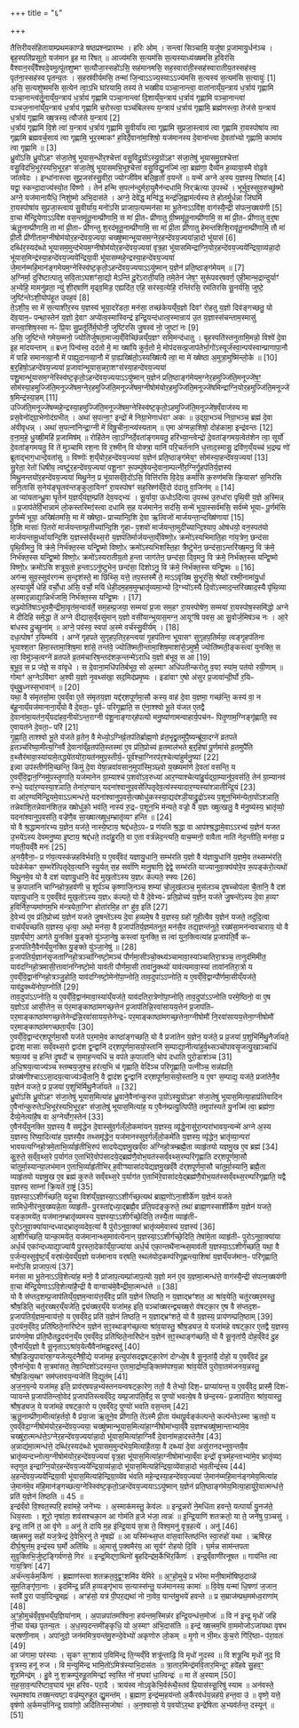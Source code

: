 +++
title = "६"

+++


  
तैत्तिरीयसंहितायाम्प्रथमकाण्डे षष्ठप्रश्नप्रारम्भः । हरिः ओम् । सन्त्वा॑ सिञ्चामि॒ यजु॑षा प्र॒जामायु॒र्धन॑ञ्च । बृह॒स्पति॑प्रसूतो॒ यज॑मान इ॒ह मा रि॑षत् ॥ आज्य॑मसि स॒त्यम॑सि स॒त्यस्याध्य॑ख्षमसि ह॒विर॑सि वैश्वान॒रव्ँवै॑श्वदे॒वमुत्पू॑तशुष्मꣳ स॒त्यौजा॒स्सहो॑ऽसि॒ सह॑मानमसि॒ सह॒स्वारा॑ती॒स्सह॑स्वारातीय॒तस्सह॑स्व॒ पृत॑ना॒स्सह॑स्व पृतन्य॒तः । स॒हस्र॑वीर्यमसि॒ तन्मा॑ जि॒न्वाऽऽज्य॒स्याऽऽज्य॑मसि स॒त्यस्य॑ स॒त्यम॑सि स॒त्यायुः॑ [1]  
अ॒सि॒ स॒त्यशु॑ष्ममसि स॒त्येन॑ त्वा॒ऽभि घा॑रयामि॒ तस्य॑ ते भख्षीय पञ्चा॒नान्त्वा॒ वाता॑नाय्ँय॒न्त्राय॑ ध॒र्त्राय॑ गृह्णामि पञ्चा॒नान्त्व॑र्तू॒नाय्ँय॒न्त्राय॑ ध॒र्त्राय॑ गृह्णामि पञ्चा॒नान्त्वा॑ दि॒शाय्ँय॒न्त्राय॑ ध॒र्त्राय॑ गृह्णामि पञ्चा॒नान्त्वा॑ पञ्चज॒नाना॑य्ँय॒न्त्राय॑ ध॒र्त्राय॑ गृह्णामि च॒रोस्त्वा॒ पञ्च॑बिलस्य य॒न्त्राय॑ ध॒र्त्राय॑ गृह्णामि॒ ब्रह्म॑णस्त्वा॒ तेज॑से य॒न्त्राय॑ ध॒र्त्राय॑ गृह्णामि ख्ष॒त्रस्य॒ त्वौज॑से य॒न्त्राय॑ [2]  
ध॒र्त्राय॑ गृह्णामि वि॒शे त्वा॑ य॒न्त्राय॑ ध॒र्त्राय॑ गृह्णामि सु॒वीर्या॑य त्वा गृह्णामि सुप्रजा॒स्त्वाय॑ त्वा गृह्णामि रा॒यस्पोषा॑य त्वा गृह्णामि ब्रह्मवर्च॒साय॑ त्वा गृह्णामि॒ भूर॒स्माकꣳ॑ ह॒विर्दे॒वाना॑मा॒शिषो॒ यज॑मानस्य दे॒वाना॑न्त्वा दे॒वता॑भ्यो गृह्णामि॒ कामा॑य त्वा गृह्णामि ॥ [3]  
ध्रु॒वो॑ऽसि ध्रु॒वो॑ऽहꣳ स॑जा॒तेषु॑ भूयास॒न्धीर॒श्चेत्ता॑ वसु॒विदु॒ग्रो॑ऽस्यु॒ग्रो॑ऽहꣳ स॑जा॒तेषु॑ भूयासमु॒ग्रश्चेत्ता॑ वसु॒विद॑भि॒भूर॑स्यभि॒भूर॒हꣳ स॑जा॒तेषु॑ भूयासमभि॒भूश्चेत्ता॑ वसु॒विद्यु॒नज्मि॑ त्वा॒ ब्रह्म॑णा॒ दैव्ये॑न ह॒व्याया॒स्मै वोढ॒वे जा॑तवेदः । इन्धा॑नास्त्वा सुप्र॒जस॑स्सु॒वीरा॒ ज्योग्जी॑वेम बलि॒हृतो॑ व॒यन्ते॑ ॥ यन्मे॑ अग्ने अ॒स्य य॒ज्ञस्य॒ रिष्या॑त् [4]  
यद्वा॒ स्कन्दा॒दाज्य॑स्यो॒त वि॑ष्णो । तेन॑ हन्मि स॒पत्न॑न्दुर्मरा॒युमैन॑न्दधामि॒ निर्‌ऋ॑त्या उ॒पस्थे॑ । भूर्भुव॒स्सुव॒रुच्छु॑ष्मो अग्ने॒ यज॑मानायैधि॒ निशु॑ष्मो अभि॒दास॑ते । अग्ने॒ देवे॑द्ध॒ मन्वि॑द्ध॒ मन्द्र॑जि॒ह्वाम॑र्त्यस्य ते होतर्मू॒र्धन्ना जि॑घर्मि रा॒यस्पोषा॑य सुप्रजा॒स्त्वाय॑ सु॒वीर्या॑य॒ मनो॑ऽसि प्राजाप॒त्यम्मन॑सा मा भू॒तेनाऽऽवि॑श॒ वाग॑स्यै॒न्द्री स॑पत्न॒ख्षय॑णी [5]  
वा॒चा मे॑न्द्रि॒येणाऽऽवि॑श वस॒न्तमृ॑तू॒नाम्प्री॑णामि॒ स मा॑ प्री॒तᳶ प्री॑णातु ग्री॒ष्ममृ॑तू॒नाम्प्री॑णामि॒ स मा॑ प्री॒तᳶ प्री॑णातु व॒र्‌॒षा ऋ॑तू॒नाम्प्री॑णामि॒ ता मा॑ प्री॒ताᳶ प्री॑णन्तु श॒रद॑मृतू॒नाम्प्री॑णामि॒ सा मा॑ प्री॒ता प्री॑णातु हेमन्तशिशि॒रावृ॑तू॒नाम्प्री॑णामि॒ तौ मा॑ प्री॒तौ प्री॑णीताम॒ग्नीषोम॑योर॒हन्दे॑वय॒ज्यया॒ चख्षु॑ष्मान्भूयासम॒ग्नेर॒हन्दे॑वय॒ज्यया॑न्ना॒दो भू॑यासं [6]  
दब्धि॑र॒स्यद॑ब्धो भूयासम॒मुन्द॑भेयम॒ग्नीषोम॑योर॒हन्दे॑वय॒ज्यया॑ वृत्र॒हा भू॑यासमिन्द्राग्नि॒योर॒हन्दे॑वय॒ज्यये॑न्द्रिया॒व्य॑न्ना॒दो भू॑यास॒मिन्द्र॑स्या॒हन्दे॑वय॒ज्यये॑न्द्रिया॒वी भू॑यासम्महे॒न्द्रस्या॒हन्दे॑वय॒ज्यया॑ जे॒मान॑म्महि॒मान॑ङ्गमेयम॒ग्नेस्स्वि॑ष्ट॒कृतो॒ऽहन्दे॑वय॒ज्ययाऽऽयु॑ष्मान् य॒ज्ञेन॑ प्रति॒ष्ठाङ्ग॑मेयम् ॥ [7]  
अ॒ग्निर्मा॒ दुरि॑ष्टात्पातु सवि॒ताऽघशꣳ॑सा॒द्यो मेऽन्ति॑ दू॒रे॑ऽराती॒यति॒ तमे॒तेन॑ जेष॒ꣳ॒ सुरू॑पवर्‌षवर्ण॒ एही॒मान्भ॒द्रान्दुर्याꣳ॑ अ॒भ्येहि॒ मामनु॑व्रता॒ न्यु॑ शी॒र्‌षाणि॑ मृढ्व॒मिड॒ एह्यदि॑त॒ एहि॒ सर॑स्व॒त्येहि॒ रन्ति॑रसि॒ रम॑तिरसि सू॒नर्य॑सि॒ जुष्टे॒ जुष्टि॑न्तेऽशी॒योप॑हूत उपह॒वं [8]  
ते॒ऽशी॒य॒ सा मे॑ स॒त्याशीर॒स्य य॒ज्ञस्य॑ भूया॒दरे॑डता॒ मन॑सा॒ तच्छ॑केयय्ँय॒ज्ञो दिवꣳ॑ रोहतु य॒ज्ञो दिव॑ङ्गच्छतु॒ यो दे॑व॒यान॒ᳶ पन्था॒स्तेन॑ य॒ज्ञो दे॒वाꣳ अप्ये॑त्व॒स्मास्विन्द्र॑ इन्द्रि॒यन्द॑धात्व॒स्मान्राय॑ उ॒त य॒ज्ञास्स॑चन्ताम॒स्मासु॑ सन्त्वा॒शिष॒स्सा नᳶ॑ प्रि॒या सु॒प्रतू॑र्तिर्म॒घोनी॒ जुष्टि॑रसि जु॒षस्व॑ नो॒ जुष्टा॑ नः [9]  
अ॒सि॒ जुष्टि॑न्ते गमेय॒म्मनो॒ ज्योति॑र्जुषता॒माज्य॒व्ँविच्छि॑न्नय्ँय॒ज्ञꣳ समि॒मन्द॑धातु । बृह॒स्पति॑स्तनुतामि॒मन्नो॒ विश्वे॑ दे॒वा इ॒ह मा॑दयन्ताम् ॥ ब्रध्न॒ पिन्व॑स्व॒ दद॑तो मे॒ मा ख्षा॑यि कुर्व॒तो मे॒ मोप॑दसत्प्र॒जाप॑तेर्भा॒गो॑ऽस्यूर्ज॑स्वा॒न्पय॑स्वान्प्राणापा॒नौ मे॑ पाहि समानव्या॒नौ मे॑ पाह्युदानव्या॒नौ मे॑ पा॒ह्यख्षि॑तो॒ऽस्यख्षि॑त्यै त्वा॒ मा मे॑ ख्षेष्ठा अ॒मुत्रा॒मुष्मि॑न्लो॒के ॥ [10]  
ब॒र्‌॒हिषो॒ऽहन्दे॑वय॒ज्यया॑ प्र॒जावा॑न्भूयास॒न्नरा॒शꣳस॑स्या॒हन्दे॑वय॒ज्यया॑ पशु॒मान्भू॑यासम॒ग्नेस्स्वि॑ष्ट॒कृतो॒ऽहन्दे॑वय॒ज्ययाऽऽयु॑ष्मान् य॒ज्ञेन॑ प्रति॒ष्ठाङ्ग॑मेयम॒ग्नेर॒हमुज्जि॑ति॒मनूज्जे॑ष॒ꣳ॒ सोम॑स्या॒हमुज्जि॑ति॒मनूज्जे॑षम॒ग्नेर॒हमुज्जि॑ति॒मनूज्जे॑षम॒ग्नीषोम॑योर॒हमुज्जि॑ति॒मनूज्जे॑षमिन्द्राग्नि॒योर॒हमुज्जि॑ति॒मनूज्जे॑ष॒मिन्द्र॑स्या॒हम् [11]  
उज्जि॑ति॒मनूज्जे॑षम्महे॒न्द्रस्या॒हमुज्जि॑ति॒मनूज्जे॑षम॒ग्नेस्स्वि॑ष्ट॒कृतो॒ऽहमुज्जि॑ति॒मनूज्जे॑ष॒व्ँवाज॑स्य मा प्रस॒वेनो॑द्ग्रा॒भेणोद॑ग्रभीत् । अथा॑ स॒पत्ना॒ꣳ॒ इन्द्रो॑ मे निग्रा॒भेणाध॑राꣳ अकः ॥ उ॒द्ग्रा॒भञ्च॑ निग्रा॒भञ्च॒ ब्रह्म॑ दे॒वा अ॑वीवृधन्न् । अथा॑ स॒पत्ना॑निन्द्रा॒ग्नी मे॑ विषू॒चीना॒न्व्य॑स्यताम् ॥ एमा अ॑ग्मन्ना॒शिषो॒ दोह॑कामा॒ इन्द्र॑वन्तः [12]  
व॒ना॒म॒हे॒ धु॒ख्षी॒महि॑ प्र॒जामिष॑म् ॥ रोहि॑तेन त्वा॒ऽग्निर्दे॒वता॑ङ्गमयतु॒ हरि॑भ्या॒न्त्वेन्द्रो॑ दे॒वता॑ङ्गमय॒त्वेत॑शेन त्वा॒ सूर्यो॑ दे॒वता॑ङ्गमयतु॒ वि ते॑ मुञ्चामि रश॒ना वि र॒श्मीन् वि योक्त्रा॒ यानि॑ परि॒चर्त॑नानि ध॒त्ताद॒स्मासु॒ द्रवि॑ण॒य्ँयच्च॑ भ॒द्रम्प्र णो॑ ब्रूताद्भाग॒धान्दे॒वता॑सु ॥ विष्णोः॑ श॒य्ँयोर॒हन्दे॑वय॒ज्यया॑ य॒ज्ञेन॑ प्रति॒ष्ठाङ्ग॑मेय॒ꣳ॒ सोम॑स्या॒हन्दे॑वय॒ज्यया॑ [13]  
सु॒रेता॒ रेतो॑ धिषीय॒ त्वष्टु॑र॒हन्दे॑वय॒ज्यया॑ पशू॒नाꣳ रू॒पम्पु॑षेयन्दे॒वाना॒म्पत्नी॑र॒ग्निर्गृ॒हप॑तिर्य॒ज्ञस्य॑ मिथु॒नन्तयो॑र॒हन्दे॑वय॒ज्यया॑ मिथु॒नेन॒ प्र भू॑यासव्ँवे॒दो॑ऽसि॒ वित्ति॑रसि वि॒देय॒ कर्मा॑सि क॒रुण॑मसि क्रि॒यासꣳ॑ स॒निर॑सि सनि॒तासि॑ स॒नेय॑ङ्घृ॒तव॑न्तङ्कुला॒यिनꣳ॑ रा॒यस्पोषꣳ॑ सह॒स्रिण॑व्ँवे॒दो द॑दातु वा॒जिन॑म् ॥ [14]  
आ प्या॑यतान्ध्रु॒वा घृ॒तेन॑ य॒ज्ञय्ँय॑ज्ञ॒म्प्रति॑ देव॒यद्भ्यः॑ । सू॒र्याया॒ ऊधोऽदि॑त्या उ॒पस्थ॑ उ॒रुधा॑रा पृथि॒वी य॒ज्ञे अ॒स्मिन्न् ॥ प्र॒जाप॑तेर्वि॒भान्नाम॑ लो॒कस्तस्मिꣵ॑स्त्वा दधामि स॒ह यज॑मानेन॒ सद॑सि॒ सन्मे॑ भूया॒स्सर्व॑मसि॒ सर्व॑म्मे भूयाᳶ पू॒र्णम॑सि पू॒र्णम्मे॑ भूया॒ अख्षि॑तमसि॒ मा मे॑ ख्षेष्ठा॒ᳶ प्राच्या॑न्दि॒शि दे॒वा ऋ॒त्विजो॑ मार्जयन्ता॒न्दख्षि॑णायां [15]  
दि॒शि मासाः॑ पि॒तरो॑ मार्जयन्ताम्प्र॒तीच्या॑न्दि॒शि गृ॒हाᳶ प॒शवो॑ मार्जयन्ता॒मुदी॑च्यान्दि॒श्याप॒ ओष॑धयो॒ वन॒स्पत॑यो मार्जयन्तामू॒र्ध्वाया॑न्दि॒शि य॒ज्ञस्स॑व्ँवथ्स॒रो य॒ज्ञप॑तिर्मार्जयन्ता॒व्ँविष्णो॒ᳵ क्रमो॑ऽस्यभिमाति॒हा गा॑य॒त्रेण॒ छन्द॑सा पृथि॒वीमनु॒ वि क्र॑मे॒ निर्भ॑क्त॒स्स यन्द्वि॒ष्मो विष्णो॒ᳵ क्रमो॑ऽस्यभिशस्ति॒हा त्रैष्टु॑भेन॒ छन्द॑सा॒ऽन्तरि॑ख्ष॒मनु॒ वि क्र॑मे॒ निर्भ॑क्त॒स्स यन्द्वि॒ष्मो विष्णो॒ᳵ क्रमो॑ऽस्यरातीय॒तो ह॒न्ता जाग॑तेन॒ छन्द॑सा॒ दिव॒मनु॒ वि क्र॑मे॒ निर्भ॑क्त॒स्स यन्द्वि॒ष्मो विष्णो॒ᳵ क्रमो॑ऽसि शत्रूय॒तो ह॒न्ताऽऽनु॑ष्टुभेन॒ छन्द॑सा॒ दिशोऽनु॒ वि क्र॑मे॒ निर्भ॑क्त॒स्स यन्द्वि॒ष्मः ॥ [16]  
अग॑न्म॒ सुव॒स्सुव॑रगन्म स॒न्दृश॑स्ते॒ मा छि॑थ्सि॒ यत्ते॒ तप॒स्तस्मै॑ ते॒ माऽऽवृ॑ख्षि सु॒भूर॑सि॒ श्रेष्ठो॑ रश्मी॒नामा॑यु॒र्धा अ॒स्यायु॑र्मे धेहि वर्चो॒धा अ॑सि॒ वर्चो॒ मयि॑ धेही॒दम॒हम॒मुम्भ्रातृ॑व्यमा॒भ्यो दि॒ग्भ्यो॑ऽस्यै दि॒वो॑ऽस्माद॒न्तरि॑ख्षाद॒स्यै पृ॑थि॒व्या अ॒स्माद॒न्नाद्या॒न्निर्भ॑जामि॒ निर्भ॑क्त॒स्स यन्द्वि॒ष्मः । [17]  
सञ्ज्योति॑षाऽभूवमै॒न्द्रीमा॒वृत॑म॒न्वाव॑र्ते॒ सम॒हम्प्र॒जया॒ सम्मया॑ प्र॒जा सम॒हꣳ रा॒यस्पोषे॑ण॒ सम्मया॑ रा॒यस्पोष॒स्समि॑द्धो अग्ने मे दीदिहि समे॒द्धा ते॑ अग्ने दीद्यास॒व्ँवसु॑मान् य॒ज्ञो वसी॑यान्भूयास॒मग्न॒ आयूꣳ॑षि पवस॒ आ सु॒वोर्ज॒मिष॑ञ्च नः । आ॒रे बा॑धस्व दु॒च्छुना॑म् ॥ अग्ने॒ पव॑स्व॒ स्वपा॑ अ॒स्मे वर्च॑स्सु॒वीर्य॑म् । [18]  
दध॒त्पोषꣳ॑ र॒यिम्मयि॑ । अग्ने॑ गृहपते सुगृहप॒तिर॒हन्त्वया॑ गृ॒हप॑तिना भूयासꣳ सुगृहप॒तिर्मया॒ त्वङ्गृ॒हप॑तिना भूयाश्श॒तꣳ हिमा॒स्तामा॒शिष॒मा शा॑से॒ तन्त॑वे॒ ज्योति॑ष्मती॒न्तामा॒शिष॒माशा॑से॒ऽमुष्मै॒ ज्योति॑ष्मती॒ङ्कस्त्वा॑ युनक्ति॒ स त्वा॒ विमु॑ञ्च॒त्वग्ने॑ व्रतपते व्र॒तम॑चारिष॒न्तद॑शक॒न्तन्मे॑ऽराधि य॒ज्ञो ब॑भूव॒ स आ [19]  
ब॒भू॒व॒ स प्र ज॑ज्ञे॒ स वा॑वृधे । स दे॒वाना॒मधि॑पतिर्बभूव॒ सो अ॒स्माꣳ अधि॑पतीन्करोतु व॒यꣵ स्या॑म॒ पत॑यो रयी॒णाम् ॥ गोमाꣳ॑ अ॒ग्नेऽवि॑माꣳ अ॒श्वी य॒ज्ञो नृ॒वथ्स॑खा॒ सद॒मिद॑प्रमृ॒ष्यः । इडा॑वाꣳ ए॒षो अ॑सुर प्र॒जावा॑न्दी॒र्घो र॒यिᳶ पृ॑थुबु॒ध्नस्स॒भावान्॑ ॥ [20]  
यथा॒ वै स॑मृतसो॒मा ए॒वव्ँवा ए॒ते स॑मृतय॒ज्ञा यद्द॑र्‌शपूर्णमा॒सौ कस्य॒ वाह॑ दे॒वा य॒ज्ञमा॒ गच्छ॑न्ति॒ कस्य॑ वा॒ न ब॑हू॒नाय्ँयज॑मानाना॒य्ँयो वै दे॒वता॒ᳶ पूर्वᳶ॑ परिगृ॒ह्णाति॒ स ए॑ना॒श्श्वो भू॒ते य॑जत ए॒तद्वै दे॒वाना॑मा॒यत॑न॒य्ँयदा॑हव॒नीयो॑ऽन्त॒राग्नी प॑शू॒नाङ्गार्‌ह॑पत्यो मनु॒ष्या॑णामन्वाहार्य॒पच॑नᳶ पितृ॒णाम॒ग्निङ्गृ॑ह्णाति॒ स्व ए॒वायत॑ने दे॒वता॒ᳶ परि॑ [21]  
गृ॒ह्णा॒ति॒ ताश्श्वो भू॒ते य॑जते व्र॒तेन॒ वै मेध्यो॒ऽग्निर्व्र॒तप॑तिर्ब्राह्म॒णो व्र॑त॒भृद्व्र॒तमु॑पै॒ष्यन्ब्रू॑या॒दग्ने॑ व्रतपते व्र॒तञ्च॑रिष्या॒मीत्य॒ग्निर्वै दे॒वाना॑व्ँव्र॒तप॑ति॒स्तस्मा॑ ए॒व प्र॑ति॒प्रोच्य॑ व्र॒तमाल॑भते ब॒र्‌॒हिषा॑ पू॒र्णमा॑से व्र॒तमुपै॑ति व॒थ्सैर॑मावा॒स्या॑यामे॒तद्ध्ये॑तयो॑रा॒यत॑नमुप॒स्तीर्य॒ᳶ पूर्व॑श्चा॒ग्निरप॑र॒श्चेत्या॑हुर्मनु॒ष्याः॑ [22]  
इन्न्वा उप॑स्तीर्णमि॒च्छन्ति॒ किमु॑ दे॒वा येषा॒न्नवा॑वसान॒मुपा॑स्मि॒ञ्छ्वो य॒ख्ष्यमा॑णे दे॒वता॑ वसन्ति॒ य ए॒वव्ँवि॒द्वान॒ग्निमु॑पस्तृ॒णाति॒ यज॑मानेन ग्रा॒म्याश्च॑ प॒शवो॑ऽव॒रुध्या॑ आर॒ण्याश्चेत्या॑हु॒र्यद्ग्रा॒म्यानु॑प॒वस॑ति॒ तेन॑ ग्रा॒म्यानव॑ रुन्धे॒ यदा॑र॒ण्यस्या॒श्ञाति॒ तेना॑र॒ण्यान् यदना॑श्वानुप॒वसे॑त्पितृदेव॒त्य॑स्स्यादार॒ण्यस्या॑श्ञातीन्द्रि॒यं [23]  
वा आ॑र॒ण्यमि॑न्द्रि॒यमे॒वाऽऽत्मन्ध॑त्ते॒ यदना॑श्वानुप॒वसे॒त्ख्षोधु॑कस्स्या॒द्यद॑श्ञी॒याद्रु॒द्रो॑ऽस्य प॒शून॒भिम॑न्येता॒पो॑ऽश्ञाति॒ तन्नेवा॑शि॒तन्नेवान॑शित॒न्न ख्षोधु॑को॒ भव॑ति॒ नास्य॑ रु॒द्रᳶ प॒शून॒भि म॑न्यते॒ वज्रो॒ वै य॒ज्ञः ख्षुत्खलु॒ वै म॑नु॒ष्य॑स्य॒ भ्रातृ॑व्यो॒ यदना॑श्वानुप॒वस॑ति॒ वज्रे॑णै॒व सा॒ख्षात्ख्षुध॒म्भ्रातृ॑व्यꣳ हन्ति ॥ [24]  
यो वै श्र॒द्धामना॑रभ्य य॒ज्ञेन॒ यज॑ते॒ नास्ये॒ष्टाय॒ श्रद्द॑धते॒ऽपᳶ प्र ण॑यति श्र॒द्धा वा आप॑श्श्र॒द्धामे॒वाऽऽरभ्य॑ य॒ज्ञेन॑ यजत उ॒भये॑ऽस्य देवमनु॒ष्या इ॒ष्टाय॒ श्रद्द॑धते॒ तदा॑हु॒रति॒ वा ए॒ता वर्त्र॑न्नेद॒न्त्यति॒ वाच॒म्मनो॒ वावैता नाति॑ नेद॒न्तीति॒ मन॑सा॒ प्र ण॑यती॒यव्ँवै मनः॑ [25]  
अ॒नयै॒वैना॒ᳶ प्र ण॑य॒त्यस्क॑न्नहविर्भवति॒ य ए॒वव्ँवेद॑ यज्ञायु॒धानि॒ सम्भ॑रति य॒ज्ञो वै य॑ज्ञायु॒धानि॑ य॒ज्ञमे॒व तथ्सम्भ॑रति॒ यदेक॑मेकꣳ स॒म्भरे॑त्पितृदेव॒त्या॑नि स्यु॒र्यत् स॒ह सर्वा॑णि मानु॒षाणि॒ द्वेद्वे॒ सम्भ॑रति याज्यानुवा॒क्य॑योरे॒व रू॒पङ्क॑रो॒त्यथो॑ मिथु॒नमे॒व यो वै दश॑ यज्ञायु॒धानि॒ वेद॑ मुख॒तो॑ऽस्य य॒ज्ञᳵ क॑ल्पते॒ स्फ्यः [26]  
च॒ क॒पाला॑नि चाग्निहोत्र॒हव॑णी च॒ शूर्प॑ञ्च कृष्णाजि॒नञ्च॒ शम्या॑ चो॒लूख॑लञ्च॒ मुस॑लञ्च दृ॒षच्चोप॑ला चै॒तानि॒ वै दश॑ यज्ञायु॒धानि॒ य ए॒वव्ँवेद॑ मुख॒तो॑ऽस्य य॒ज्ञᳵ क॑ल्पते॒ यो वै दे॒वेभ्यᳶ॑ प्रति॒प्रोच्य॑ य॒ज्ञेन॒ यज॑ते जु॒षन्ते॑ऽस्य दे॒वा ह॒व्यꣳ ह॒विर्नि॑रु॒प्यमा॑णम॒भि म॑न्त्रयेता॒ग्निꣳ होता॑रमि॒ह तꣳ हु॑व॒ इति॑ [27]  
दे॒वेभ्य॑ ए॒व प्र॑ति॒प्रोच्य॑ य॒ज्ञेन॑ यजते जु॒षन्ते॑ऽस्य दे॒वा ह॒व्यमे॒ष वै य॒ज्ञस्य॒ ग्रहो॑ गृही॒त्वैव य॒ज्ञेन॑ यजते॒ तदु॑दि॒त्वा वाच॑य्ँयच्छति य॒ज्ञस्य॒ धृत्या॒ अथो॒ मन॑सा॒ वै प्र॒जाप॑तिर्य॒ज्ञम॑तनुत॒ मन॑सै॒व तद्य॒ज्ञन्त॑नुते॒ रख्ष॑सा॒मन॑न्ववचाराय॒ यो वै य॒ज्ञय्ँयोग॒ आग॑ते यु॒नक्ति॑ यु॒ङ्क्ते यु॑ञ्जा॒नेषु॒ कस्त्वा॑ युनक्ति॒ स त्वा॑ युन॒क्त्वित्या॑ह प्र॒जाप॑ति॒र्वै कᳶ प्र॒जाप॑तिनै॒वैन॑य्ँयुनक्ति यु॒ङ्क्ते यु॑ञ्जा॒नेषु॑ ॥ [28]  
प्र॒जाप॑तिर्य॒ज्ञान॑सृजताग्निहो॒त्रञ्चा॑ग्निष्टो॒मञ्च॑ पौर्णमा॒सीञ्चो॒क्थ्य॑ञ्चामावा॒स्या॑ञ्चातिरा॒त्रञ्च॒ तानुद॑मिमीत॒ याव॑दग्निहो॒त्रमासी॒त्तावा॑नग्निष्टो॒मो याव॑ती पौर्णमा॒सी तावा॑नु॒क्थ्यो॑ याव॑त्यमावा॒स्या॑ तावा॑नतिरा॒त्रो य ए॒वव्ँवि॒द्वान॑ग्निहो॒त्रञ्जु॒होति॒ याव॑दग्निष्टो॒मेनो॑पा॒प्नोति॒ ताव॒दुपा॑ऽऽप्नोति॒ य ए॒वव्ँवि॒द्वान्पौ॑र्णमा॒सीय्ँयज॑ते॒ याव॑दु॒क्थ्ये॑नोपा॒प्नोति॑ [29]  
ताव॒दुपा॑ऽऽप्नोति॒ य ए॒वव्ँवि॒द्वान॑मावा॒स्या॑य्ँयज॑ते॒ याव॑दतिरा॒त्रेणो॑पा॒प्नोति॒ ताव॒दुपा॑ऽऽप्नोति परमे॒ष्ठिनो॒ वा ए॒ष य॒ज्ञोऽग्र॑ आसी॒त्तेन॒ स प॑र॒माङ्काष्ठा॑मगच्छ॒त्तेन॑ प्र॒जाप॑तिन्नि॒रवा॑सायय॒त्तेन॑ प्र॒जाप॑तिᳶ पर॒माङ्काष्ठा॑मगच्छ॒त्तेनेन्द्र॑न्नि॒रवा॑सायय॒त्तेनेन्द्रᳶ॑ पर॒माङ्काष्ठा॑मगच्छ॒त्तेना॒ग्नीषोमौ॑ नि॒रवा॑सायय॒त्तेना॒ग्नीषोमौ॑ पर॒माङ्काष्ठा॑मगच्छता॒य्ँयः [30]  
ए॒वव्ँवि॒द्वान्द॑र्‌शपूर्णमा॒सौ यज॑ते पर॒मामे॒व काष्ठा॑ङ्गच्छति॒ यो वै प्रजा॑तेन य॒ज्ञेन॒ यज॑ते॒ प्र प्र॒जया॑ प॒शुभि॑र्मिथु॒नैर्जा॑यते॒ द्वाद॑श॒ मासाः॑ सव्ँवथ्स॒रो द्वाद॑श द्व॒न्द्वानि॑ दर्‌शपूर्णमा॒सयो॒स्तानि॑ स॒म्पाद्या॒नीत्या॑हुर्व॒थ्सञ्चो॑पावसृ॒जत्यु॒खाञ्चाधि॑ श्रय॒त्यव॑ च॒ हन्ति॑ दृ॒षदौ॑ च स॒माह॒न्त्यधि॑ च॒ वप॑ते क॒पाला॑नि॒ चोप॑ दधाति पुरो॒डाश॑ञ्च [31]  
अ॒धि॒श्रय॒त्याज्य॑ञ्च स्तम्बय॒जुश्च॒ हर॑त्य॒भि च॑ गृह्णाति॒ वेदि॑ञ्च परिगृ॒ह्णाति॒ पत्नी॑ञ्च॒ सन्न॑ह्यति॒ प्रोख्ष॑णीश्चाऽऽसा॒दय॒त्याज्य॑ञ्चै॒तानि॒ वै द्वाद॑श द्व॒न्द्वानि॑ दर्‌शपूर्णमा॒सयो॒स्तानि॒ य ए॒वꣳ स॒म्पाद्य॒ यज॑ते॒ प्रजा॑तेनै॒व य॒ज्ञेन॑ यजते॒ प्र प्र॒जया॑ प॒शुभि॑र्मिथु॒नैर्जा॑यते ॥ [32]  
ध्रु॒वो॑ऽसि ध्रु॒वो॑ऽहꣳ स॑जा॒तेषु॑ भूयास॒मित्या॑ह ध्रु॒वाने॒वैना॑न्कुरुत उ॒ग्रो॑ऽस्यु॒ग्रो॑ऽहꣳ स॑जा॒तेषु॑ भूयास॒मित्या॒हाप्र॑तिवादिन ए॒वैना॑न्कुरुतेऽभि॒भूर॑स्यभि॒भूर॒हꣳ स॑जा॒तेषु॑ भूयास॒मित्या॑ह॒ य ए॒वैन॑म्प्रत्यु॒त्पिपी॑ते॒ तमुपा॑स्यते यु॒नज्मि॑ त्वा॒ ब्रह्म॑णा॒ दैव्ये॒नेत्या॑है॒ष वा अ॒ग्नेर्योग॒स्तेन॑ [33]  
ए॒वैन॑य्ँयुनक्ति य॒ज्ञस्य॒ वै समृ॑द्धेन दे॒वास्सु॑व॒र्गल्ँलो॒कमा॑यन् य॒ज्ञस्य॒ व्यृ॑द्धे॒नासु॑रा॒न्परा॑भावय॒न्यन्मे॑ अग्ने अ॒स्य य॒ज्ञस्य॒ रिष्या॒दित्या॑ह य॒ज्ञस्यै॒व तथ्समृ॑द्धेन॒ यज॑मानस्सुव॒र्गल्ँलो॒कमे॑ति य॒ज्ञस्य॒ व्यृ॑द्धेन॒ भ्रातृ॑व्या॒न्परा॑ भावयत्यग्निहो॒त्रमे॒ताभि॒र्व्याहृ॑तीभि॒रुप॑ सादयेद्यज्ञमु॒खव्ँवा अ॑ग्निहो॒त्रम्ब्रह्मै॒ता व्याहृ॑तयो यज्ञमु॒ख ए॒व ब्रह्म॑ [34]  
कु॒रु॒ते॒ स॒व्ँव॒थ्स॒रे प॒र्याग॑त ए॒ताभि॑रे॒वोप॑सादये॒द्ब्रह्म॑णै॒वोभ॒यत॑स्सव्ँवथ्स॒रम्परि॑गृह्णाति दर्‌शपूर्णमा॒सौ चा॑तुर्मा॒स्यान्या॒लभ॑मान ए॒ताभि॒र्व्याहृ॑तीभिर्‌ ह॒वीꣳष्यासा॑दयेद्यज्ञमु॒खव्ँवै द॑र्‌शपूर्णमा॒सौ चा॑तुर्मा॒स्यानि॒ ब्रह्मै॒ता व्याहृ॑तयो यज्ञमु॒ख ए॒व ब्रह्म॑ कुरुते सव्ँवथ्स॒रे प॒र्याग॑त ए॒ताभि॑रे॒वासा॑दये॒द्ब्रह्म॑णै॒वोभ॒यत॑स्सव्ँवथ्स॒रम्परि॑गृह्णाति॒ यद्वै य॒ज्ञस्य॒ साम्ना॑ क्रि॒यते॑ रा॒ष्ट्रं [35]  
य॒ज्ञस्या॒ऽऽशीर्ग॑च्छति॒ यदृ॒चा विश॑य्ँय॒ज्ञस्या॒ऽऽशीर्ग॑च्छ॒त्यथ॑ ब्राह्म॒णो॑ऽना॒शीर्के॑ण य॒ज्ञेन॑ यजते सामिधे॒नीर॑नुव॒ख्ष्यन्ने॒ता व्याहृ॑तीᳶ पु॒रस्ता॑द्दध्या॒द्ब्रह्मै॒व प्र॑ति॒पद॑ङ्कुरुते॒ तथा॑ ब्राह्म॒णस्साशी॑र्केण य॒ज्ञेन॑ यजते॒ यङ्का॒मये॑त॒ यज॑मान॒म्भ्रातृ॑व्यमस्य य॒ज्ञस्या॒ऽऽशीर्ग॑च्छे॒दिति॒ तस्यै॒ता व्याहृ॑तीᳶ पुरोऽनुवा॒क्या॑यान्दध्याद्भ्रातृव्यदेव॒त्या॑ वै पु॑रोऽनुवा॒क्या॑ भ्रातृ॑व्यमे॒वास्य॑ य॒ज्ञस्य॑ [36]  
आ॒शीर्ग॑च्छति॒ यान्का॒मये॑त॒ यज॑मानान्थ्स॒माव॑त्येनान् य॒ज्ञस्या॒ऽऽशीर्ग॑च्छे॒दिति॒ तेषा॑मे॒ता व्याहृ॑तीᳶ पुरोऽनुवा॒क्या॑या अर्ध॒र्च एका॑न्दध्याद्या॒ज्या॑यै पु॒रस्ता॒देका॑य्ँया॒ज्या॑या अर्ध॒र्च एका॒न्तथै॑नान्थ्स॒माव॑ती य॒ज्ञस्या॒ऽऽशीर्ग॑च्छति॒ यथा॒ वै प॒र्जन्य॒स्सुवृ॑ष्ट॒व्ँ वर्‌ष॑त्ये॒वय्ँय॒ज्ञो यज॑मानाय वर्‌षति॒ स्थल॑योद॒कम्प॑रिगृ॒ह्णन्त्या॒शिषा॑ य॒ज्ञय्ँयज॑मान॒ᳶ परि॑गृह्णाति॒ मनो॑ऽसि प्राजाप॒त्यं [37]  
मन॑सा मा भू॒तेनाऽऽवि॒शेत्या॑ह॒ मनो॒ वै प्रा॑जाप॒त्यम्प्रा॑जाप॒त्यो य॒ज्ञो मन॑ ए॒व य॒ज्ञमा॒त्मन्ध॑त्ते॒ वाग॑स्यै॒न्द्री स॑पत्न॒ख्षय॑णी वा॒चा मे॑न्द्रि॒येणाऽऽवि॒शेत्या॑है॒न्द्री वै वाग्वाच॑मे॒वैन्द्रीमा॒त्मन्ध॑त्ते ॥ [38]  
यो वै स॑प्तद॒शम्प्र॒जाप॑तिय्ँय॒ज्ञम॒न्वाय॑त्त॒व्ँवेद॒ प्रति॑ य॒ज्ञेन॑ तिष्ठति॒ न य॒ज्ञाद्भ्रꣳ॑शत॒ आ श्रा॑व॒येति॒ चतु॑रख्षर॒मस्तु॒ श्रौष॒डिति॒ चतु॑रख्षर॒य्ँयजेति॒ द्व्य॑ख्षर॒य्ँये यजा॑मह॒ इति॒ पञ्चा॑ख्षरन्द्व्यख्ष॒रो व॑षट्का॒र ए॒ष वै स॑प्तद॒शᳶ प्र॒जाप॑तिर्य॒ज्ञम॒न्वाय॑त्तो॒ य ए॒वव्ँवेद॒ प्रति॑ य॒ज्ञेन॑ तिष्ठति॒ न य॒ज्ञाद्भ्रꣳ॑शते॒ यो वै य॒ज्ञस्य॒ प्राय॑णम्प्रति॒ष्ठाम् [39]  
उ॒दय॑न॒व्ँवेद॒ प्रति॑ष्ठिते॒नारि॑ष्टेन य॒ज्ञेन॑ स॒ꣵ॒स्थाङ्ग॑च्छ॒त्या श्रा॑व॒यास्तु॒ श्रौष॒ड्यज॒ ये यजा॑महे वषट्का॒र ए॒तद्वै य॒ज्ञस्य॒ प्राय॑णमे॒षा प्र॑ति॒ष्ठैतदु॒दय॑न॒य्ँय ए॒वव्ँवेद॒ प्रति॑ष्ठिते॒नारि॑ष्टेन य॒ज्ञेन॑ स॒ꣵ॒स्थाङ्ग॑च्छति॒ यो वै सू॒नृता॑यै॒ दोह॒व्ँवेद॑ दु॒ह ए॒वैना॑य्ँय॒ज्ञो वै सू॒नृताऽऽश्रा॑व॒येत्यैवैना॑मह्व॒दस्तु॑ [40]  
श्रौष॒डित्यु॒पावा॑स्रा॒ग्यजेत्युद॑नैषी॒द्ये यजा॑मह॒ इत्युपा॑सदद्वषट्का॒रेण॑ दोग्ध्ये॒ष वै सू॒नृता॑यै॒ दोहो॒ य ए॒वव्ँवेद॑ दु॒ह ए॒वैना॑न्दे॒वा वै स॒त्रमा॑सत॒ तेषा॒न्दिशो॑ऽदस्य॒न्त ए॒तामा॒र्द्राम्प॒ङ्क्तिम॑पश्य॒न्ना श्रा॑व॒येति॑ पुरोवा॒तम॑जनय॒न्नस्तु॒ श्रौष॒डित्य॒ब्भ्रꣳ सम॑प्लावय॒न्यजेति॑ वि॒द्युत॑म् [41]  
अ॒ज॒न॒य॒न्ये यजा॑मह॒ इति॒ प्राव॑र्‌षयन्न॒भ्य॑स्तनयन्वषट्का॒रेण॒ ततो॒ वै तेभ्यो॒ दिश॒ᳶ प्राप्या॑यन्त॒ य ए॒वव्ँवेद॒ प्रास्मै॒ दिशᳶ॑ प्यायन्ते प्र॒जाप॑तिन्त्वो॒वेद॑ प्र॒जाप॑तिस्त्वव्ँवेद॒ यम्प्र॒जाप॑ति॒र्वेद॒ स पुण्यो॑ भवत्ये॒ष वै छ॑न्द॒स्यᳶ॑ प्र॒जाप॑ति॒रा श्रा॑व॒यास्तु॒ श्रौष॒ड्यज॒ ये यजा॑महे वषट्का॒रो य ए॒वव्ँवेद॒ पुण्यो॑ भवति वस॒न्तम् [42]  
ऋ॒तू॒नाम्प्री॑णा॒मीत्या॑ह॒र्तवो॒ वै प्र॑या॒जा ऋ॒तूने॒व प्री॑णाति॒ ते॑ऽस्मै प्री॒ता य॑थापू॒र्वङ्क॑ल्पन्ते॒ कल्प॑न्तेऽस्मा ऋ॒तवो॒ य ए॒वव्ँवेदा॒ग्नीषोम॑योर॒हन्दे॑वय॒ज्यया॒ चख्षु॑ष्मान्भूयास॒मित्या॑हा॒ग्नीषोमा॑भ्या॒व्ँवै य॒ज्ञश्चख्षु॑ष्मा॒न्ताभ्या॑मे॒व चख्षु॑रा॒त्मन्ध॑त्ते॒ऽग्नेर॒हन्दे॑वय॒ज्यया॑न्ना॒दो भू॑यास॒मित्या॑हा॒ग्निर्वै दे॒वाना॑मन्ना॒दस्तेनै॒व [43]  
अ॒न्नाद्य॑मा॒त्मन्ध॑त्ते॒ दब्धि॑र॒स्यद॑ब्धो भूयासम॒मुन्द॑भेय॒मित्या॑है॒तया॒ वै दब्ध्या॑ दे॒वा असु॑रानदभ्नुव॒न्तयै॒व भ्रातृ॑व्यन्दभ्नोत्य॒ग्नीषोम॑योर॒हन्दे॑वय॒ज्यया॑ वृत्र॒हा भू॑यास॒मित्या॑हा॒ग्नीषोमा॑भ्या॒व्ँवा इन्द्रो॑ वृ॒त्रम॑ह॒न्ताभ्या॑मे॒व भ्रातृ॑व्यꣵ स्तृणुत इन्द्राग्नि॒योर॒हन्दे॑वय॒ज्यये॑न्द्रिया॒व्य॑न्ना॒दो भू॑यास॒मित्या॑हेन्द्रिया॒व्ये॑वान्ना॒दो भ॑व॒तीन्द्र॑स्य [44]  
अ॒हन्दे॑वय॒ज्यये॑न्द्रिया॒वी भू॑यास॒मित्या॑हेन्द्रिया॒व्ये॑व भ॑वति महे॒न्द्रस्या॒हन्दे॑वय॒ज्यया॑ जे॒मान॑म्महि॒मान॑ङ्गमेय॒मित्या॑ह जे॒मान॑मे॒व म॑हि॒मान॑ङ्गच्छत्य॒ग्नेस्स्वि॑ष्ट॒कृतो॒ऽहन्दे॑वय॒ज्ययाऽऽयु॑ष्मान् य॒ज्ञेन॑ प्रति॒ष्ठाङ्ग॑मेय॒मित्या॒हायु॑रे॒वात्मन्ध॑त्ते॒ प्रति॑ य॒ज्ञेन॑ तिष्ठति ॥ 45 ॥  
इन्द्र॑व्ँवो वि॒श्वत॒स्परि॒ हवा॑महे॒ जने॑भ्यः । अ॒स्माक॑मस्तु॒ केव॑लः ॥ इन्द्र॒न्नरो॑ ने॒मधि॑ता हवन्ते॒ यत्पार्या॑ यु॒नज॑ते॒ धिय॒स्ताः । शूरो॒ नृषा॑ता॒ शव॑सश्चका॒न आ गोम॑ति व्र॒जे भ॑जा॒ त्वन्नः॑ ॥ इ॒न्द्रि॒याणि॑ शतक्रतो॒ या ते॒ जने॑षु प॒ञ्चसु॑ । इन्द्र॒ तानि॑ त॒ आ वृ॑णे ॥ अनु॑ ते दायि म॒ह इ॑न्द्रि॒याय॑ स॒त्रा ते॒ विश्व॒मनु॑ वृत्र॒हत्ये॑ । अनु॑ [46]  
ख्ष॒त्त्रमनु॒ सहो॑ यज॒त्रेन्द्र॑ दे॒वेभि॒रनु॑ ते नृ॒षह्ये॑ ॥ आ यस्मि॑न्थ्स॒प्त वा॑स॒वास्तिष्ठ॑न्ति स्वा॒रुहो॑ यथा । ऋषि॑र्‌ह दीर्घ॒श्रुत्त॑म॒ इन्द्र॑स्य घ॒र्मो अति॑थिः ॥ आ॒मासु॑ प॒क्वमैर॑य॒ आ सूर्यꣳ॑ रोहयो दि॒वि । घ॒र्मन्न साम॑न्तपता सुवृ॒क्तिभि॒र्जुष्ट॒ङ्गिर्व॑णसे॒ गिरः॑ ॥ इन्द्र॒मिद्गा॒थिनो॑ बृ॒हदिन्द्र॑म॒र्केभि॑र॒र्किणः॑ । इन्द्र॒व्ँवाणी॑रनूषत ॥ गाय॑न्ति त्वा गाय॒त्रिणः॑ [47]  
अर्च॑न्त्य॒र्कम॒र्किणः॑ । ब्र॒ह्माण॑स्त्वा शतक्रत॒वुद्व॒ꣳ॒शमि॑व येमिरे ॥ अ॒ꣳ॒हो॒मुचे॒ प्र भ॑रेमा मनी॒षामो॑षिष्ठ॒दाव्न्ने॑ सुम॒तिङ्गृ॑णा॒नाः । इ॒दमि॑न्द्र॒ प्रति॑ ह॒व्यङ्गृ॑भाय स॒त्यास्स॑न्तु॒ यज॑मानस्य॒ कामाः॑ ॥ वि॒वेष॒ यन्मा॑ धि॒षणा॑ ज॒जान॒ स्तवै॑ पु॒रा पार्या॒दिन्द्र॒मह्नः॑ । अꣳह॑सो॒ यत्र॑ पी॒पर॒द्यथा॑ नो ना॒वेव॒ यान्त॑मु॒भये॑ हवन्ते ॥ प्र स॒म्राज॑म्प्रथ॒मम॑ध्व॒राणा॑म् [48]  
अ॒ꣳ॒हो॒मुच॑व्ँवृष॒भय्ँय॒ज्ञिया॑नाम् । अ॒पान्नपा॑तमश्विना॒ हय॑न्तम॒स्मिन्न॑र इन्द्रि॒यन्ध॑त्त॒मोजः॑ ॥ वि न॑ इन्द्र॒ मृधो॑ जहि नी॒चा य॑च्छ पृतन्य॒तः । अ॒ध॒स्प॒दन्तमी॑ङ्कृधि॒ यो अ॒स्माꣳ अ॑भि॒दास॑ति ॥ इन्द्र॑ ख्ष॒त्त्रम॒भि वा॒ममोजोऽजा॑यथा वृषभ चर्‌षणी॒नाम् । अपा॑नुदो॒ जन॑ममित्र॒यन्त॑मु॒रुन्दे॒वेभ्यो॑ अकृणोरु लो॒कम् ॥ मृ॒गो न भी॒मᳵ कु॑च॒रो गि॑रि॒ष्ठाᳶ प॑रा॒वतः॑ [49]  
आ ज॑गामा॒ पर॑स्याः । सृ॒कꣳ स॒ꣳ॒शाय॑ प॒विमि॑न्द्र ति॒ग्मव्ँवि शत्रू॑न्ताढि॒ वि मृधो॑ नुदस्व ॥ वि शत्रू॒न्वि मृधो॑ नुद॒ वि वृ॒त्रस्य॒ हनू॑ रुज । वि म॒न्युमि॑न्द्र भामि॒तो॑ऽमित्र॑स्याभि॒दास॑तः ॥ त्रा॒तार॒मिन्द्र॑मवि॒तार॒मिन्द्र॒ꣳ॒ हवे॑हवे सु॒हव॒ꣳ॒ शूर॒मिन्द्र॑म् । हु॒वे नु श॒क्रम्पु॑रुहू॒तमिन्द्रꣵ॑ स्व॒स्ति नो॑ म॒घवा॑ धा॒त्विन्द्रः॑ ॥ मा ते॑ अ॒स्याम् [50]  
स॒ह॒सा॒व॒न्परि॑ष्टाव॒घाय॑ भूम हरिवᳶ परा॒दै । त्राय॑स्व नोऽवृ॒केभि॒र्वरू॑थै॒स्तव॑ प्रि॒यास॑स्सू॒रिषु॑ स्याम ॥ अन॑वस्ते॒ रथ॒मश्वा॑य तख्ष॒न्त्वष्टा॒ वज्र॑म्पुरुहूत द्यु॒मन्त॑म् । ब्र॒ह्माण॒ इन्द्र॑म्म॒हय॑न्तो अ॒र्कैरव॑र्धय॒न्नह॑ये॒ हन्त॒वा उ॑ ॥ वृष्णे॒ यत्ते॒ वृष॑णो अ॒र्कमर्चा॒निन्द्र॒ ग्रावा॑णो॒ अदि॑तिस्स॒जोषाः॑ । अ॒न॒श्वासो॒ ये प॒वयो॑ऽर॒था इन्द्रे॑षिता अ॒भ्यव॑र्तन्त॒ दस्यून्॑ ॥ [51]  
